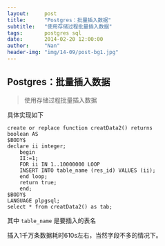 ```yaml
---
layout:     post
title:      "Postgres：批量插入数据"
subtitle:   "使用存储过程批量插入数据"
tags:		postgres sql
date:       2014-02-20 12:00:00
author:     "Nan"
header-img: "img/14-09/post-bg1.jpg"
---
```


<h2>Postgres：批量插入数据</h2>
<blockquote>使用存储过程批量插入数据</blockquote>

具体实现如下

    create or replace function creatData2() returns   
    boolean AS  
    $BODY$  
    declare ii integer;  
        begin  
        II:=1;  
        FOR ii IN 1..10000000 LOOP  
        INSERT INTO table_name (res_id) VALUES (ii);  
        end loop;  
        return true;  
        end;  
    $BODY$  
    LANGUAGE plpgsql;  
    select * from creatData2() as tab;

其中 `table_name` 是要插入的表名

插入1千万条数据耗时610s左右，当然字段不多的情况下。